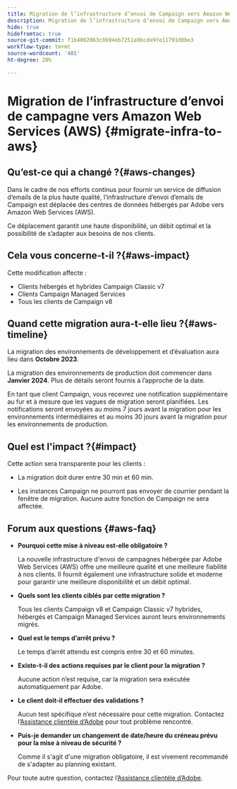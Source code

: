 ```yaml
---
title: Migration de l’infrastructure d’envoi de Campaign vers Amazon Web Services (AWS)
description: Migration de l’infrastructure d’envoi de Campaign vers Amazon Web Services (AWS)
hide: true
hidefromtoc: true
source-git-commit: f1b4002063c8b94eb7251a9bcde9fe11791d0be3
workflow-type: tm+mt
source-wordcount: '401'
ht-degree: 20%

---
```



# Migration de l’infrastructure d’envoi de campagne vers Amazon Web Services (AWS) {#migrate-infra-to-aws}

## Qu’est-ce qui a changé ?{#aws-changes}

Dans le cadre de nos efforts continus pour fournir un service de diffusion d’emails de la plus haute qualité, l’infrastructure d’envoi d’emails de Campaign est déplacée des centres de données hébergés par Adobe vers Amazon Web Services (AWS).

Ce déplacement garantit une haute disponibilité, un débit optimal et la possibilité de s’adapter aux besoins de nos clients.

## Cela vous concerne-t-il ?{#aws-impact}

Cette modification affecte :

* Clients hébergés et hybrides Campaign Classic v7
* Clients Campaign Managed Services
* Tous les clients de Campaign v8

## Quand cette migration aura-t-elle lieu ?{#aws-timeline}

La migration des environnements de développement et d’évaluation aura lieu dans **Octobre 2023**.

La migration des environnements de production doit commencer dans **Janvier 2024**. Plus de détails seront fournis à l’approche de la date.

En tant que client Campaign, vous recevrez une notification supplémentaire au fur et à mesure que les vagues de migration seront planifiées. Les notifications seront envoyées au moins 7 jours avant la migration pour les environnements intermédiaires et au moins 30 jours avant la migration pour les environnements de production.

## Quel est l&#39;impact ?{#impact}

Cette action sera transparente pour les clients :

* La migration doit durer entre 30 min et 60 min.

* Les instances Campaign ne pourront pas envoyer de courrier pendant la fenêtre de migration. Aucune autre fonction de Campaign ne sera affectée.


## Forum aux questions {#aws-faq}

* **Pourquoi cette mise à niveau est-elle obligatoire ?**

  La nouvelle infrastructure d&#39;envoi de campagnes hébergée par Adobe Web Services (AWS) offre une meilleure qualité et une meilleure fiabilité à nos clients. Il fournit également une infrastructure solide et moderne pour garantir une meilleure disponibilité et un débit optimal.

* **Quels sont les clients ciblés par cette migration ?**

  Tous les clients Campaign v8 et Campaign Classic v7 hybrides, hébergés et Campaign Managed Services auront leurs environnements migrés.

* **Quel est le temps d’arrêt prévu ?**

  Le temps d’arrêt attendu est compris entre 30 et 60 minutes.

* **Existe-t-il des actions requises par le client pour la migration ?**

  Aucune action n’est requise, car la migration sera exécutée automatiquement par Adobe.

* **Le client doit-il effectuer des validations ?**

  Aucun test spécifique n’est nécessaire pour cette migration. Contactez l’[Assistance clientèle d’Adobe](https://experienceleague.adobe.com/?support-solution=Campaign#support) pour tout problème rencontré.


* **Puis-je demander un changement de date/heure du créneau prévu pour la mise à niveau de sécurité ?**

  Comme il s&#39;agit d&#39;une migration obligatoire, il est vivement recommandé de s&#39;adapter au planning existant.


Pour toute autre question, contactez l’[Assistance clientèle d’Adobe](https://experienceleague.adobe.com/?support-solution=Campaign#support).
